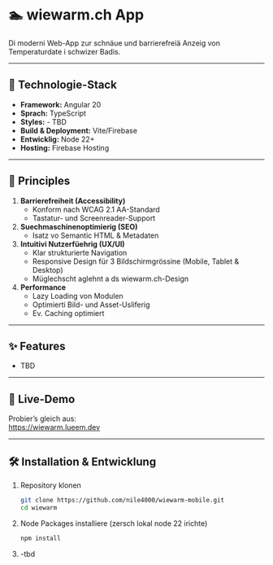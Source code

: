# 🏊 wiewarm.ch App

Di moderni Web-App zur schnäue und barrierefreiä Anzeig von Temperaturdate i schwizer Badis.

---

## 🔧 Technologie-Stack

- **Framework:** Angular 20  
- **Sprach:** TypeScript  
- **Styles:** - TBD 
- **Build & Deployment:** Vite/Firebase
- **Entwicklig:** Node 22+
- **Hosting:** Firebase Hosting

---

## 🎯 Principles

1. **Barrierefreiheit (Accessibility)**  
   - Konform nach WCAG 2.1 AA-Standard  
   - Tastatur- und Screenreader-Support  
2. **Suechmaschinenoptimierig (SEO)**  
   - Isatz vo Semantic HTML & Metadaten
3. **Intuitivi Nutzerfüehrig (UX/UI)**
   - Klar strukturierte Navigation  
   - Responsive Design für 3 Bildschirmgrössine (Mobile, Tablet & Desktop)
   - Müglechscht aglehnt a ds wiewarm.ch-Design 
4. **Performance**
   - Lazy Loading von Modulen  
   - Optimierti Bild- und Asset-Usliferig 
   - Ev. Caching optimiert

---

## ✨ Features

- TBD

---

## 📱 Live-Demo

Probier’s gleich aus:  
https://wiewarm.lueem.dev

---

## 🛠️ Installation & Entwicklung

1. Repository klonen  
   ```bash
   git clone https://github.com/nile4000/wiewarm-mobile.git
   cd wiewarm
   ```
   
2. Node Packages installiere (zersch lokal node 22 irichte)
   ```bash
   npm install
   ```
3. -tbd

